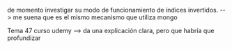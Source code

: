 de momento investigar su modo de funcionamiento de índices invertidos. --> me suena que es el mismo mecanismo que utiliza mongo

Tema 47 curso udemy --> da una explicación clara, pero que habría que profundizar


